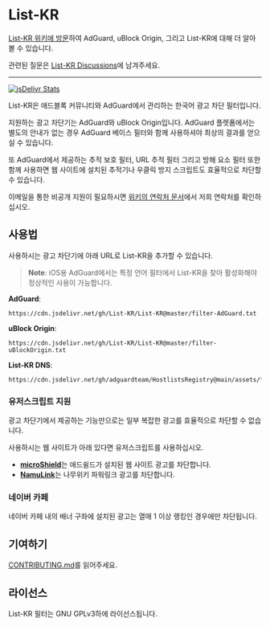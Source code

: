 # List-KR

[List-KR 위키에 방문](https://github.com/List-KR/List-KR/wiki)하여 AdGuard, uBlock Origin, 그리고 List-KR에 대해 더 알아볼 수 있습니다.

관련된 질문은 [List-KR Discussions](https://github.com/List-KR/List-KR/discussions)에 남겨주세요.

---

[![jsDelivr Stats](https://data.jsdelivr.com/v1/package/gh/List-KR/List-KR/badge)](https://www.jsdelivr.com/package/gh/List-KR/List-KR)

List-KR은 애드블록 커뮤니티와 AdGuard에서 관리하는 한국어 광고 차단 필터입니다.

지원하는 광고 차단기는 AdGuard와 uBlock Origin입니다.
AdGuard 플렛폼에서는 별도의 안내가 없는 경우 AdGuard 베이스 필터와 함께 사용하셔야 최상의 결과를 얻으실 수 있습니다.

또 AdGuard에서 제공하는 추적 보호 필터, URL 추적 필터 그리고 방해 요소 필터 또한 함께 사용하면 웹 사이트에 설치된 추적기나 우클릭 방지 스크립트도 효율적으로 차단할 수 있습니다.

이메일을 통한 비공개 지원이 필요하시면 [위키의 연락처 문서](https://github.com/List-KR/List-KR/wiki/contacts)에서 저희 연락처를 확인하십시오.

## 사용법

사용하시는 광고 차단기에 아래 URL로 List-KR을 추가할 수 있습니다.

> **Note**: iOS용 AdGuard에서는 특정 언어 필터에서 List-KR을 찾아 활성화해야 정상적인 사용이 가능합니다.

**AdGuard**:
```
https://cdn.jsdelivr.net/gh/List-KR/List-KR@master/filter-AdGuard.txt
```
**uBlock Origin**:
```
https://cdn.jsdelivr.net/gh/List-KR/List-KR@master/filter-uBlockOrigin.txt
```

**List-KR DNS**:
```
https://cdn.jsdelivr.net/gh/adguardteam/HostlistsRegistry@main/assets/filter_25.txt
```

### 유저스크립트 지원

광고 차단기에서 제공하는 기능만으로는 일부 복잡한 광고를 효율적으로 차단할 수 없습니다.

사용하시는 웹 사이트가 아래 있다면 유저스크립트를 사용하십시오.

- [**microShield**](https://github.com/List-KR/microShield/blob/main/README.ko.md)는 애드쉴드가 설치된 웹 사이트 광고를 차단합니다.
- [**NamuLink**](https://github.com/List-KR/NamuLink/blob/main/README.md)는 나무위키 파워링크 광고를 차단합니다.

### 네이버 카페

네이버 카페 내의 배너 구좌에 설치된 광고는 열매 1 이상 랭킹인 경우에만 차단됩니다.

## 기여하기

[CONTRIBUTING.md](https://github.com/List-KR/List-KR/blob/master/CONTRIBUTING.md)를 읽어주세요.

## 라이선스

List-KR 필터는 GNU GPLv3하에 라이선스됩니다.
